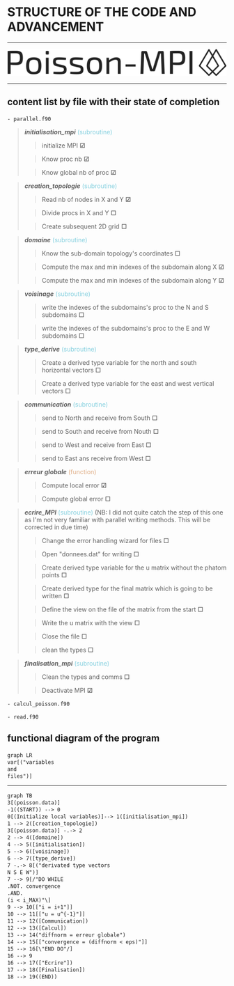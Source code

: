 # STRUCTURE OF THE CODE AND ADVANCEMENT
___
<img src="assets\poisson-mpi-high-resolution-logo-transparent.png" alt="MarineGEO circle logo">

___
## content list by file with their state of completion

    - parallel.f90
> ***initialisation_mpi*** <span style="color:#85d0df">(subroutine)</span>
>> initialize MPI  **&#9745;** 
>
>> Know proc nb **&#9745;**
>
>> Know global nb of proc **&#9745;**


> ***creation_topologie*** <span style="color:#85d0df">(subroutine)</span>
>> Read nb of nodes in X and Y **&#9745;**
>
>> Divide procs in X and Y **&#9744;**
>
>> Create subsequent 2D grid **&#9744;**

> ***domaine*** <span style="color:#85d0df">(subroutine)</span>
>> Know the sub-domain topology's coordinates **&#9744;**
>
>> Compute the max and min indexes of the subdomain along X **&#9745;**
>
>> Compute the max and min indexes of the subdomain along Y **&#9745;**

> ***voisinage*** <span style="color:#85d0df">(subroutine)</span>
>> write the indexes of the subdomains's proc to the N and S subdomains **&#9744;**
>
>> write the indexes of the subdomains's proc to the E and W subdomains **&#9744;**

> ***type_derive*** <span style="color:#85d0df">(subroutine)</span>
>> Create a derived type variable for the north and south horizontal vectors **&#9744;**
>
>> Create a derived type variable for the east and west vertical vectors **&#9744;**

> ***communication*** <span style="color:#85d0df">(subroutine)</span>
>> send to North and receive from South **&#9744;**
>
>> send to South and receive from Nouth **&#9744;**
>
>> send to West and receive from East **&#9744;**
>
>> send to East ans receive from West **&#9744;**

> ***erreur globale*** <span style="color:#dfad85">(function)</span>
>> Compute local error **&#9745;**
>
>> Compute global error **&#9744;**

> ***ecrire_MPI*** <span style="color:#85d0df">(subroutine)</span>
> (NB: I did not quite catch the step of this one as I'm not very familiar with parallel writing methods. This will be corrected in due time)
>> Change the error handling wizard for files **&#9744;**
>
>> Open "donnees.dat" for writing **&#9744;**
>
>> Create derived type variable for the u matrix without the phatom points **&#9744;**
>
>> Create derived type for the final matrix which is going to be written **&#9744;**
>
>> Define the view on the file of the matrix from the start **&#9744;**
>
>> Write the u matrix with the view **&#9744;**
> 
>> Close the file **&#9744;**
>
>> clean the types **&#9744;**

> ***finalisation_mpi*** <span style="color:#85d0df">(subroutine)</span>
>> Clean the types and comms **&#9744;**
>
>> Deactivate MPI **&#9745;**


    - calcul_poisson.f90
>>

    - read.f90
>>

## functional diagram of the program
```mermaid
graph LR
var[("variables
and
files")]
```
___
```mermaid
graph TB
3[(poisson.data)]
-1((START)) --> 0
0[(Initialize local variables)]--> 1([initialisation_mpi])
1 --> 2([creation_topologie])
3[(poisson.data)] -.-> 2
2 --> 4([domaine])
4 --> 5([initialisation])
5 --> 6([voisinage])
6 --> 7([type_derive])
7 -.-> 8[("derivated type vectors 
N S E W")]
7 --> 9[/"DO WHILE 
.NOT. convergence
.AND.
(i < i_MAX)"\]
9 --> 10[["i = i+1"]]
10 --> 11[["u = u^{-1}"]]
11 --> 12([Communication])
12 --> 13([Calcul])
13 --> 14("diffnorm = erreur globale")
14 --> 15[["convergence = (diffnorm < eps)"]]
15 --> 16[\"END DO"/]
16 --> 9
16 --> 17(["Ecrire"])
17 --> 18([Finalisation])
18 --> 19((END))
```
